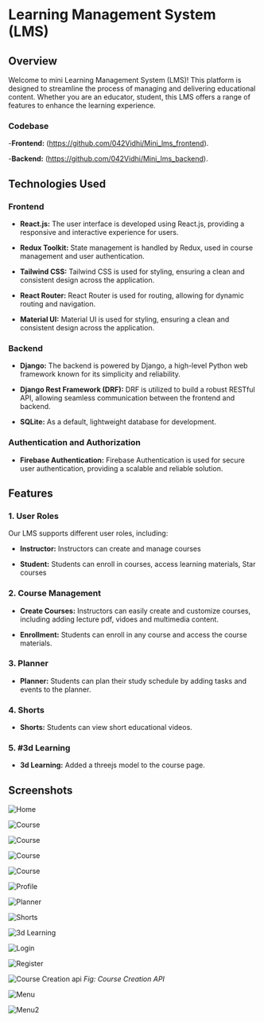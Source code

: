 # Learning Management System (LMS)

## Overview

Welcome to mini Learning Management System (LMS)! This platform is designed to streamline the process of managing and delivering educational content. Whether you are an educator, student, this LMS offers a range of features to enhance the learning experience.

### Codebase
-**Frontend:**
 (https://github.com/042Vidhi/Mini_lms_frontend).

-**Backend:**
(https://github.com/042Vidhi/Mini_lms_backend).

## Technologies Used

### Frontend

- **React.js:** The user interface is developed using React.js, providing a responsive and interactive experience for users.
  
- **Redux Toolkit:** State management is handled by Redux, used in course management and user authentication.
  
- **Tailwind CSS:** Tailwind CSS is used for styling, ensuring a clean and consistent design across the application.

- **React Router:** React Router is used for routing, allowing for dynamic routing and navigation.

- **Material UI:** Material UI is used for styling, ensuring a clean and consistent design across the application.

### Backend

- **Django:** The backend is powered by Django, a high-level Python web framework known for its simplicity and reliability.

- **Django Rest Framework (DRF):** DRF is utilized to build a robust RESTful API, allowing seamless communication between the frontend and backend.

- **SQLite:** As a default, lightweight database for development.

### Authentication and Authorization

- **Firebase Authentication:** Firebase Authentication is used for secure user authentication, providing a scalable and reliable solution.


## Features

### 1. User Roles

Our LMS supports different user roles, including:

- **Instructor:** Instructors can create and manage courses
  
- **Student:** Students can enroll in courses, access learning materials, Star courses 

### 2. Course Management

- **Create Courses:** Instructors can easily create and customize courses, including adding lecture pdf, vidoes and multimedia content.

- **Enrollment:** Students can enroll in any course and access the course materials.

### 3. Planner 

- **Planner:** Students can plan their study schedule by adding tasks and events to the planner.

### 4. Shorts

- **Shorts:** Students can view short educational videos.

### 5. #3d Learning

- **3d Learning:** Added a threejs model to the course page.

## Screenshots

![Home](src/screenshots/home.png)

![Course](src/screenshots/allcourses.png)

![Course](src/screenshots/mycourse.png)

![Course](src/screenshots/coursecontent1.png)

![Course](src/screenshots/coursecontent2.png)

![Profile](src/screenshots/profile.png)

![Planner](src/screenshots/planner.png)

![Shorts](src/screenshots/shorts.png)

![3d Learning](src/screenshots/3d_learning.png)

![Login](src/screenshots/login.png)

![Register](src/screenshots/register.png)

![Course Creation api](src/screenshots/backend.png)
*Fig: Course Creation API*

![Menu](src/screenshots/menu.png)

![Menu2](src/screenshots/profilemenu.png)


